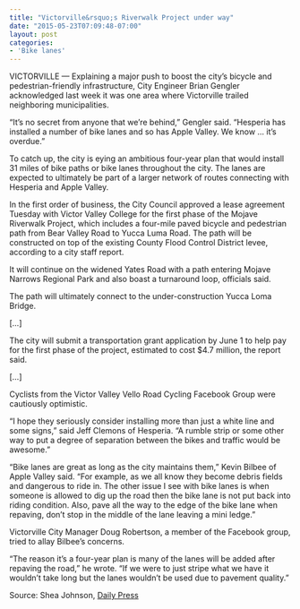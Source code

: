 ```yaml
---
title: "Victorville&rsquo;s Riverwalk Project under way"
date: "2015-05-23T07:09:48-07:00"
layout: post
categories:
- 'Bike lanes'
---
```


VICTORVILLE — Explaining a major push to boost the city’s bicycle and pedestrian-friendly infrastructure, City Engineer Brian Gengler acknowledged last week it was one area where Victorville trailed neighboring municipalities.

“It’s no secret from anyone that we’re behind,” Gengler said. “Hesperia has installed a number of bike lanes and so has Apple Valley. We know … it’s overdue.”

To catch up, the city is eying an ambitious four-year plan that would install 31 miles of bike paths or bike lanes throughout the city. The lanes are expected to ultimately be part of a larger network of routes connecting with Hesperia and Apple Valley.

In the first order of business, the City Council approved a lease agreement Tuesday with Victor Valley College for the first phase of the Mojave Riverwalk Project, which includes a four-mile paved bicycle and pedestrian path from Bear Valley Road to Yucca Luma Road. The path will be constructed on top of the existing County Flood Control District levee, according to a city staff report.

It will continue on the widened Yates Road with a path entering Mojave Narrows Regional Park and also boast a turnaround loop, officials said.

The path will ultimately connect to the under-construction Yucca Loma Bridge.

\[…\]

The city will submit a transportation grant application by June 1 to help pay for the first phase of the project, estimated to cost $4.7 million, the report said.

\[…\]

Cyclists from the Victor Valley Vello Road Cycling Facebook Group were cautiously optimistic.

“I hope they seriously consider installing more than just a white line and some signs,” said Jeff Clemons of Hesperia. “A rumble strip or some other way to put a degree of separation between the bikes and traffic would be awesome.”

“Bike lanes are great as long as the city maintains them,” Kevin Bilbee of Apple Valley said. “For example, as we all know they become debris fields and dangerous to ride in. The other issue I see with bike lanes is when someone is allowed to dig up the road then the bike lane is not put back into riding condition. Also, pave all the way to the edge of the bike lane when repaving, don’t stop in the middle of the lane leaving a mini ledge.”

Victorville City Manager Doug Robertson, a member of the Facebook group, tried to allay Bilbee’s concerns.

“The reason it’s a four-year plan is many of the lanes will be added after repaving the road,” he wrote. “If we were to just stripe what we have it wouldn’t take long but the lanes wouldn’t be used due to pavement quality.”

Source: Shea Johnson, [Daily Press](https://www.vvdailypress.com/article/20150523/NEWS/150529852)